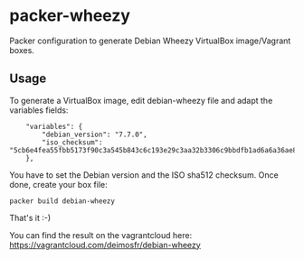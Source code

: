 packer-wheezy
=============

Packer configuration to generate Debian Wheezy VirtualBox image/Vagrant boxes.

Usage
-----

To generate a VirtualBox image, edit debian-wheezy file and adapt the variables fields:
```
    "variables": {
        "debian_version": "7.7.0",
        "iso_checksum": "5cb6e4fea55fbb5173f90c3a545b843c6c193e29c3aa32b3306c9bbdfb1ad6a6a36ae8be50e91af9d03d5f21c472bd05d04d3508172e0b519e76714333c7c74b"
    },

```
You have to set the Debian version and the ISO sha512 checksum. Once done, create your box file:
```
packer build debian-wheezy
```
That's it :-)

You can find the result on the vagrantcloud here: https://vagrantcloud.com/deimosfr/debian-wheezy
